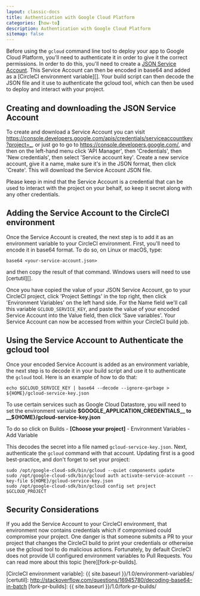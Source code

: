 ```yaml
---
layout: classic-docs
title: Authentication with Google Cloud Platform
categories: [how-to]
description: Authentication with Google Cloud Platform
sitemap: false
---
```


Before using the `gcloud` command line tool to deploy your app to Google Cloud 
Platform, you'll need to authenticate it in order to give it the correct 
permissions. In order to do this, you'll need to create a 
[JSON Service Account][]. This Service Account can then be encoded in base64 
and added as a [CircleCI environment variable][]. Your build script can then decode 
the JSON file and it use to authenticate the gcloud tool, which can then be 
used to deploy and interact with your project.

## Creating and downloading the JSON Service Account

To create and download a Service Account you can visit 
<https://console.developers.google.com/apis/credentials/serviceaccountkey?project=_>, 
or just go to go to <https://console.developers.google.com/>, and then on the 
left-hand menu click 'API Manager', then 'Credentials', then 'New credentials', 
then select 'Service account key'. Create a new service account, give it a 
name, make sure it's in the JSON format, then click 'Create'. This will 
download the Service Account JSON file.

Please keep in mind that the Service Account is a credential that can be used 
to interact with the project on your behalf, so keep it secret along with any 
other credentials.

## Adding the Service Account to the CircleCI environment

Once the Service Account is created, the next step is to add it as an
environment variable to your CircleCI environment. First, you'll need to encode
it in base64 format. To do so, on Linux or macOS, type:

```
base64 <your-service-account.json>
```

and then copy the result of that command. Windows users will need to use 
[certutil][].

Once you have copied the value of your JSON Service Account, go to your 
CircleCI project, click 'Project Settings' in the top right, then click 
'Environment Variables' on the left hand side. For the Name field we'll call 
this variable `GCLOUD_SERVICE_KEY`, and paste the value of your encoded Service 
Account into the Value field, then click 'Save variables'. Your Service Account 
can now be accessed from within your CircleCI build job.

## Using the Service Account to Authenticate the gcloud tool

Once your encoded Service Account is added as an environment variable, the next 
step is to decode it in your build script and use it to authenticate the 
`gcloud` tool. Here is an example of how to do that:

```
echo $GCLOUD_SERVICE_KEY | base64 --decode --ignore-garbage > ${HOME}/gcloud-service-key.json
```

To use certain services such as Google Cloud Datastore, you will need to set the environment variable
__$GOOGLE_APPLICATION_CREDENTIALS__ to __${HOME}/gcloud-service-key.json__

To do so click on Builds - __[Choose your project]__ - Environment Variables - Add Variable

This decodes the secret into a file named `gcloud-service-key.json`. Next, 
authenticate the `gcloud` command with that account. Updating first is a good 
best-practice, and don't forget to set your project:

```
sudo /opt/google-cloud-sdk/bin/gcloud --quiet components update
sudo /opt/google-cloud-sdk/bin/gcloud auth activate-service-account --key-file ${HOME}/gcloud-service-key.json
sudo /opt/google-cloud-sdk/bin/gcloud config set project $GCLOUD_PROJECT
```

## Security Considerations

If you add the Service Account to your CircleCI environment, that environment 
now contains credentials which if compromised could compromise your project. 
One danger is that someone submits a PR to your project that changes the 
CircleCI build to print your credentials or otherwise use the gcloud tool to do 
malicious actions. Fortunately, by default CircleCI does not provide UI 
configured environment variables to Pull Requests. You can read more about this 
topic [here][fork-pr-builds].



[JSON Service Account]: https://developers.google.com/identity/protocols/OAuth2ServiceAccount
[CircleCI environment variable]:  {{ site.baseurl }}/1.0/environment-variables/
[certutil]: http://stackoverflow.com/questions/16945780/decoding-base64-in-batch
[fork-pr-builds]:  {{ site.baseurl }}/1.0/fork-pr-builds/
